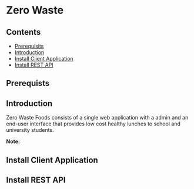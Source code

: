 # Zero Waste  <!-- omit in toc -->

## Contents  <!-- omit in toc -->
 
 - [Prerequisits](#prerequisits)
 - [Introduction](#introduction)
 - [Install Client Application](#install-rest-api)
 - [Install REST API](#install-rest-api)
 
## Prerequists

## Introduction

Zero Waste Foods consists of a single web application with a admin and an end-user interface that provides low cost healthy lunches to school and university students. 

**Note:** 

## Install Client Application

## Install REST API
